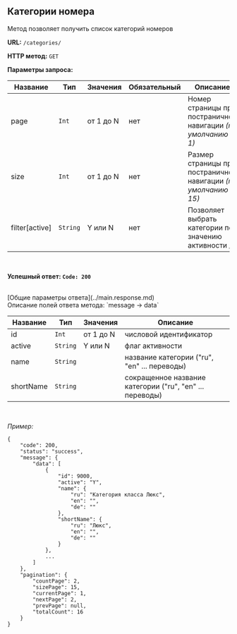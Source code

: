 **Категории номера**
-----------------------------------

Метод позволяет получить список категорий номеров

**URL:** `/categories/`

**HTTP метод:** `GET`

**Параметры запроса:**

| Название        | Тип      | Значения  | Обязательный | Описание                                                         |
|-----------------|----------|-----------|--------------|------------------------------------------------------------------|
| page            | `Int`    | от 1 до N | нет          | Номер страницы при постраничной навигации _(по умолчанию 1)_     |
| size            | `Int`    | от 1 до N | нет          | Размер страницы при постраничной навигации _(по умолчанию 15)_   |
| filter[active]   | `String` | Y или N   | нет          | Позволяет выбрать категории по значению активности        _      |

<br />

**Успешный ответ: `Code: 200`**

<br />
[Общие параметры ответа](../main.response.md) <br />
Описание полей ответа метода: `message -> data`


| Название         | Тип      | Значения  | Описание                                                 |
|------------------|----------|-----------|----------------------------------------------------------|
| id               | `Int`    | от 1 до N | числовой идентификатор                                   |
| active           | `String` | Y или N   | флаг активности                                          |
| name             | `String` |           | название категории ("ru", "en" ... переводы)             |
| shortName        | `String` |           | сокращенное название категории ("ru", "en" ... переводы) |

<br />

_Пример:_

    {
        "code": 200,
        "status": "success",
        "message": {
            "data": [
                {
                    "id": 9000,
                    "active": "Y",
                    "name": {
                        "ru": "Категория класса Люкс",
                        "en": "",
                        "de": ""
                    },
                    "shortName": {
                        "ru": "Люкс",
                        "en": "",
                        "de": ""
                    }
                },
                ...
            ]
        },
        "pagination": {
            "countPage": 2,
            "sizePage": 15,
            "currentPage": 1,
            "nextPage": 2,
            "prevPage": null,
            "totalCount": 16
        }
    }
